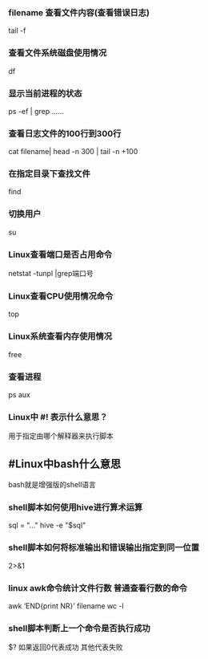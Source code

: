 
### filename 查看文件内容(查看错误日志)
tail -f


### 查看文件系统磁盘使用情况
df

### 显示当前进程的状态
ps -ef | grep …… 

### 查看日志文件的100行到300行
cat filename| head -n 300 | tail -n +100

### 在指定目录下查找文件
find 

### 切换用户
su


### Linux查看端口是否占用命令
netstat -tunpl |grep端口号


### Linux查看CPU使用情况命令
top

### Linux系统查看内存使用情况
free

### 查看进程
ps aux

### Linux中 #! 表示什么意思？
用于指定由哪个解释器来执行脚本

## #Linux中bash什么意思
bash就是增强版的shell语言

### shell脚本如何使用hive进行算术运算
sql = "..." 
hive -e "$sql" 

### shell脚本如何将标准输出和错误输出指定到同一位置 
2>&1

### linux awk命令统计文件行数 普通查看行数的命令     
awk ‘END{print NR}’ filename 
wc -l


### shell脚本判断上一个命令是否执行成功
$? 如果返回0代表成功 其他代表失败

